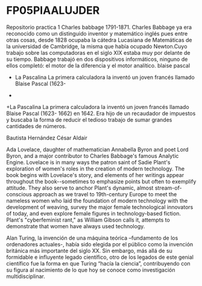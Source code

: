 # FP05PIAALUJDER
Repositorio practica 1
Charles babbage
1791-1871. Charles Babbage  ya era reconocido  como un distinguido inventor y matemático inglés pues entre otras cosas, desde 1828 ocupaba la cátedra Lucasiana de Matemáticas de la universidad de Cambridge, la misma que había ocupado Newton.Cuyo trabajo sobre las computadoras en el siglo XIX estaba muy por delante de su tiempo. Babbage trabajó en dos dispositivos informáticos, ninguno de ellos completó: el motor de la diferencia y el motor analítico.
 blaise pascal
 - La Pascalina La primera calculadora la inventó un joven francés llamado Blaise Pascal (1623-
 +
 +La Pascalina La primera calculadora la inventó un joven francés llamado Blaise Pascal (1623-
  1662) en 1642. Era hijo de un recaudador de impuestos y buscaba la forma de reducir el tedioso
  trabajo de sumar grandes cantidades de números.

Bautista Hernández César Aldair

Ada Lovelace, daughter of mathematician Annabella Byron and poet Lord Byron, and a major contributor to Charles Babbage's famous Analytic Engine. Lovelace is in many ways the patron saint of Sadie Plant's exploration of women's roles in the creation of modern technology. The book begins with Lovelace's story, and elements of her writings appear throughout the book--sometimes to emphasize points but often to exemplify attitude. They also serve to anchor Plant's dynamic, almost stream-of-conscious approach as we travel to 19th-century Europe to meet the nameless women who laid the foundation of modern technology with the development of weaving, survey the major female technological innovators of today, and even explore female figures in technology-based fiction. Plant's "cyberfeminist rant," as William Gibson calls it, attempts to demonstrate that women have always used technology.

 Alan Turing, la invención de una máquina teórica –fundamento de los ordenadores
actuales-, había sido elegida por el público como la invención británica más importante del siglo
XX. Sin embargo, más allá de su formidable e influyente legado científico, otro de los legados de
este genial científico fue la forma en que Turing “hacía la ciencia”, contribuyendo con su figura al
nacimiento de lo que hoy se conoce como investigación multidisciplinar.
